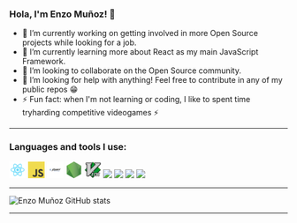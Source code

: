 ### Hola, I'm Enzo Muñoz! 👋


- 🔭 I’m currently working on getting involved in more Open Source projects while looking for a job. 
- 🌱 I’m currently learning more about React as my main JavaScript Framework.
- 👯 I’m looking to collaborate on the Open Source community.
- 🤔 I’m looking for help with anything! Feel free to contribute in any of my public repos 😁
- ⚡ Fun fact: when I'm not learning or coding, I like to spent time tryharding competitive videogames ⚡

___
### Languages and tools I use:
<code><img height="30" src="https://raw.githubusercontent.com/github/explore/80688e429a7d4ef2fca1e82350fe8e3517d3494d/topics/react/react.png"></code>
<code><img height="30" src="https://raw.githubusercontent.com/github/explore/80688e429a7d4ef2fca1e82350fe8e3517d3494d/topics/javascript/javascript.png"></code>
<code><img height="30" src="https://raw.githubusercontent.com/github/explore/80688e429a7d4ef2fca1e82350fe8e3517d3494d/topics/jquery/jquery.png"></code>
<code><img height="30" src="https://raw.githubusercontent.com/github/explore/80688e429a7d4ef2fca1e82350fe8e3517d3494d/topics/nodejs/nodejs.png"></code>
<code><img height="30" src="https://raw.githubusercontent.com/github/explore/80688e429a7d4ef2fca1e82350fe8e3517d3494d/topics/vim/vim.png"></code>
<code><img height="30" src="https://upload.wikimedia.org/wikipedia/commons/thumb/9/9a/Visual_Studio_Code_1.35_icon.svg/2048px-Visual_Studio_Code_1.35_icon.svg.png"></code>
<code><img height="30" src="https://encrypted-tbn0.gstatic.com/images?q=tbn:ANd9GcRo4zcYPmQQB4wjzgSEP870mYga8NsdkO8BUtCHsWjU6-FAqNdm-u9EzRwZTOHug-RmyXc&usqp=CAU%22%3E"></code>
<code><img height="30" src="https://image.pngaaa.com/278/3081278-middle.png"></code>
<code><img height="30" src="https://e7.pngegg.com/pngimages/72/936/png-clipart-sass-cascading-style-sheets-preprocessor-less-postcss-meng-miscellaneous-text-thumbnail.png"></code>

___


![Enzo Muñoz GitHub stats](https://github-readme-stats.vercel.app/api?username=enzom-uy&show_icons=true&theme=dracula)

___
